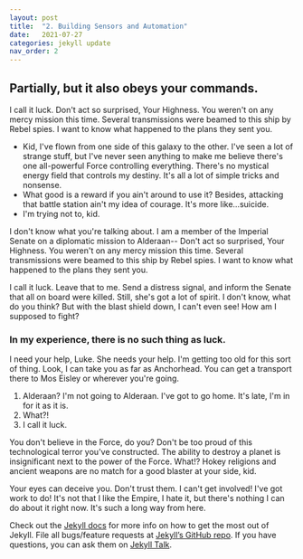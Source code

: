 ```yaml
---
layout: post
title:  "2.	Building Sensors and Automation"
date:   2021-07-27
categories: jekyll update
nav_order: 2
---
```

## Partially, but it also obeys your commands.

I call it luck. Don't act so surprised, Your Highness. You weren't on any mercy mission this time. Several transmissions were beamed to this ship by Rebel spies. I want to know what happened to the plans they sent you.

- Kid, I've flown from one side of this galaxy to the other. I've seen a lot of strange stuff, but I've never seen anything to make me believe there's one all-powerful Force controlling everything. There's no mystical energy field that controls my destiny. It's all a lot of simple tricks and nonsense.
- What good is a reward if you ain't around to use it? Besides, attacking that battle station ain't my idea of courage. It's more like…suicide.
- I'm trying not to, kid.

I don't know what you're talking about. I am a member of the Imperial Senate on a diplomatic mission to Alderaan-- Don't act so surprised, Your Highness. You weren't on any mercy mission this time. Several transmissions were beamed to this ship by Rebel spies. I want to know what happened to the plans they sent you.

I call it luck. Leave that to me. Send a distress signal, and inform the Senate that all on board were killed. Still, she's got a lot of spirit. I don't know, what do you think? But with the blast shield down, I can't even see! How am I supposed to fight?

### In my experience, there is no such thing as luck.
I need your help, Luke. She needs your help. I'm getting too old for this sort of thing. Look, I can take you as far as Anchorhead. You can get a transport there to Mos Eisley or wherever you're going.

1. Alderaan? I'm not going to Alderaan. I've got to go home. It's late, I'm in for it as it is.
2. What?!
3. I call it luck.

You don't believe in the Force, do you? Don't be too proud of this technological terror you've constructed. The ability to destroy a planet is insignificant next to the power of the Force. What!? Hokey religions and ancient weapons are no match for a good blaster at your side, kid.

Your eyes can deceive you. Don't trust them. I can't get involved! I've got work to do! It's not that I like the Empire, I hate it, but there's nothing I can do about it right now. It's such a long way from here.

Check out the [Jekyll docs][jekyll-docs] for more info on how to get the most out of Jekyll. File all bugs/feature requests at [Jekyll’s GitHub repo][jekyll-gh]. If you have questions, you can ask them on [Jekyll Talk][jekyll-talk].

[jekyll-docs]: https://jekyllrb.com/docs/home
[jekyll-gh]:   https://github.com/jekyll/jekyll
[jekyll-talk]: https://talk.jekyllrb.com/
